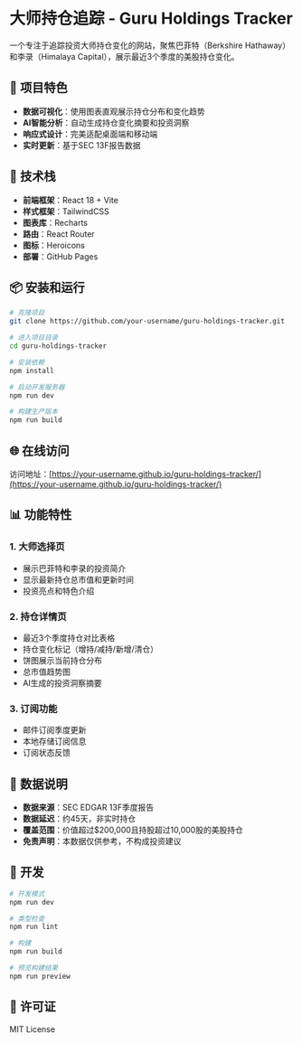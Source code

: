 # 大师持仓追踪 - Guru Holdings Tracker

一个专注于追踪投资大师持仓变化的网站，聚焦巴菲特（Berkshire Hathaway）和李录（Himalaya Capital），展示最近3个季度的美股持仓变化。

## 🎯 项目特色

- **数据可视化**：使用图表直观展示持仓分布和变化趋势
- **AI智能分析**：自动生成持仓变化摘要和投资洞察
- **响应式设计**：完美适配桌面端和移动端
- **实时更新**：基于SEC 13F报告数据

## 🚀 技术栈

- **前端框架**：React 18 + Vite
- **样式框架**：TailwindCSS
- **图表库**：Recharts
- **路由**：React Router
- **图标**：Heroicons
- **部署**：GitHub Pages

## 📦 安装和运行

```bash
# 克隆项目
git clone https://github.com/your-username/guru-holdings-tracker.git

# 进入项目目录
cd guru-holdings-tracker

# 安装依赖
npm install

# 启动开发服务器
npm run dev

# 构建生产版本
npm run build
```

## 🌐 在线访问

访问地址：[https://your-username.github.io/guru-holdings-tracker/](https://your-username.github.io/guru-holdings-tracker/)

## 📊 功能特性

### 1. 大师选择页
- 展示巴菲特和李录的投资简介
- 显示最新持仓总市值和更新时间
- 投资亮点和特色介绍

### 2. 持仓详情页
- 最近3个季度持仓对比表格
- 持仓变化标记（增持/减持/新增/清仓）
- 饼图展示当前持仓分布
- 总市值趋势图
- AI生成的投资洞察摘要

### 3. 订阅功能
- 邮件订阅季度更新
- 本地存储订阅信息
- 订阅状态反馈

## 📝 数据说明

- **数据来源**：SEC EDGAR 13F季度报告
- **数据延迟**：约45天，非实时持仓
- **覆盖范围**：价值超过$200,000且持股超过10,000股的美股持仓
- **免责声明**：本数据仅供参考，不构成投资建议

## 🔧 开发

```bash
# 开发模式
npm run dev

# 类型检查
npm run lint

# 构建
npm run build

# 预览构建结果
npm run preview
```

## 📄 许可证

MIT License
